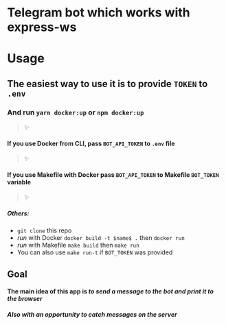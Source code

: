 # Telegram bot which works with express-ws

# Usage

## The easiest way to use it is to provide `TOKEN` to `.env`

### And run `yarn docker:up` or `npm docker:up`

> ✨

#### If you use Docker from CLI, pass `BOT_API_TOKEN` to `.env` file

> ✨

#### If you use Makefile with Docker pass `BOT_API_TOKEN` to Makefile `BOT_TOKEN` variable

> ✨

##### Others:

-   `git clone` this repo
-   _run_ with Docker `docker build -t $name$ .` then `docker run`
-   _run_ with Makefile `make build` then `make run`
-   You can also use `make run-t` if `BOT_TOKEN` was provided

## Goal

#### The main idea of this app is _to send a message to the bot and print it to the browser_

##### Also with an opportunity to catch messages on the server
